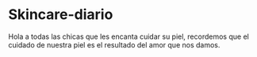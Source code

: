 # Skincare-diario
Hola a todas las chicas que les encanta cuidar su piel, recordemos que el cuidado de nuestra piel es el resultado del amor que nos damos. 
